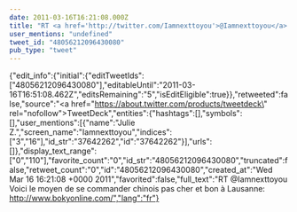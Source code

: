 ```yaml
---
date: 2011-03-16T16:21:08.000Z
title: "RT <a href='http://twitter.com/Iamnexttoyou'>@Iamnexttoyou</a> Voici le moyen de se commander chinois pas cher et bon à Lausanne: http://www.bokyonline.com/″"
user_mentions: "undefined"
tweet_id: "48056212096430080"
pub_type: "tweet"
---
```

{"edit_info":{"initial":{"editTweetIds":["48056212096430080"],"editableUntil":"2011-03-16T16:51:08.462Z","editsRemaining":"5","isEditEligible":true}},"retweeted":false,"source":"<a href=\"https://about.twitter.com/products/tweetdeck\" rel=\"nofollow\">TweetDeck</a>","entities":{"hashtags":[],"symbols":[],"user_mentions":[{"name":"Julie Z.","screen_name":"Iamnexttoyou","indices":["3","16"],"id_str":"37642262","id":"37642262"}],"urls":[]},"display_text_range":["0","110"],"favorite_count":"0","id_str":"48056212096430080","truncated":false,"retweet_count":"0","id":"48056212096430080","created_at":"Wed Mar 16 16:21:08 +0000 2011","favorited":false,"full_text":"RT @Iamnexttoyou Voici le moyen de se commander chinois pas cher et bon à Lausanne: http://www.bokyonline.com/","lang":"fr"}
